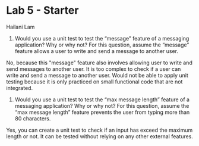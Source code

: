 # Lab 5 - Starter
Hailani Lam
1) Would you use a unit test to test the “message” feature of a messaging application? Why or why not? For this question, assume the “message” feature allows a user to write and send a message to another user.
   
No, because this "message" feature also involves allowing user to write and send messages to another user. It is too complex to check if a user can write and send a message to another user. Would not be able to apply unit testing because it is only practiced on small functional code that are not integrated. 

1) Would you use a unit test to test the “max message length” feature of a messaging application? Why or why not? For this question, assume the “max message length” feature prevents the user from typing more than 80 characters.

Yes, you can create a unit test to check if an input has exceed the maximum length or not. It can be tested without relying on any other external features. 